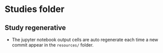 # Studies folder
## Study regenerative
- The jupyter notebook output cells are auto regenerate each time a new commit appear in the `resources/` folder.
